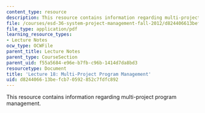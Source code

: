 ```yaml
---
content_type: resource
description: This resource contains information regarding multi-project program management.
file: /courses/esd-36-system-project-management-fall-2012/d824406613befcb70592852c7fdfc892_MITESD_36F12_Lec18.pdf
file_type: application/pdf
learning_resource_types:
- Lecture Notes
ocw_type: OCWFile
parent_title: Lecture Notes
parent_type: CourseSection
parent_uid: f55a5684-e96e-b7fb-c96b-1414d7da8bd3
resourcetype: Document
title: 'Lecture 18: Multi-Project Program Management'
uid: d8244066-13be-fcb7-0592-852c7fdfc892
---
```

This resource contains information regarding multi-project program management.

